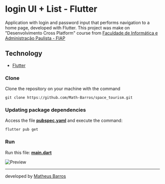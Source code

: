 # login UI + List - Flutter

Application with login and password input that performs navigation to a home page, developed with Flutter. This project was make on "Desenvolvimento Cross Platform" course from [Faculdade de Informática e Administração Paulista - FIAP](https://www.fiap.com.br/)

## Technology

- [Flutter](https://flutter.dev/)

### Clone
Clone the repository on your machine with the command

```git clone https://github.com/Math-Barros/space_tourism.git```

### Updating package dependencies
Access the file **[pubspec.yaml](https://github.com/Math-Barros/space_tourism/blob/main/space_tourism/pubspec.yaml)** and execute the command:

```
flutter pub get
```

### Run

Run this file: **[main.dart](https://github.com/Math-Barros/space_tourism/blob/main/space_tourism/lib/main.dart)**

![Preview](/Preview1.png)

--- 
developed by [Matheus Barros](https://github.com/Math-Barros)
